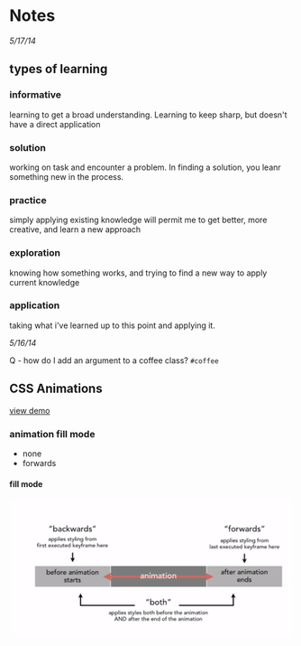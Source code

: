 # Notes


_5/17/14_

## types of learning
### informative
learning to get a broad understanding. Learning to keep sharp, but doesn't have a direct application

### solution
working on task and encounter a problem. In finding a solution, you leanr something new in the process.

### practice
simply applying existing knowledge will permit me to get better, more creative, and learn a new approach

### exploration
knowing how something works, and trying to find a new way to apply current knowledge

### application
taking what i've learned up to this point and applying it.


_5/16/14_

Q - how do I add an argument to a coffee class? `#coffee`

## CSS Animations
[view demo](animations.html)

### animation fill mode
- none
- forwards
#### fill mode
![](images/fill-mode.png)
